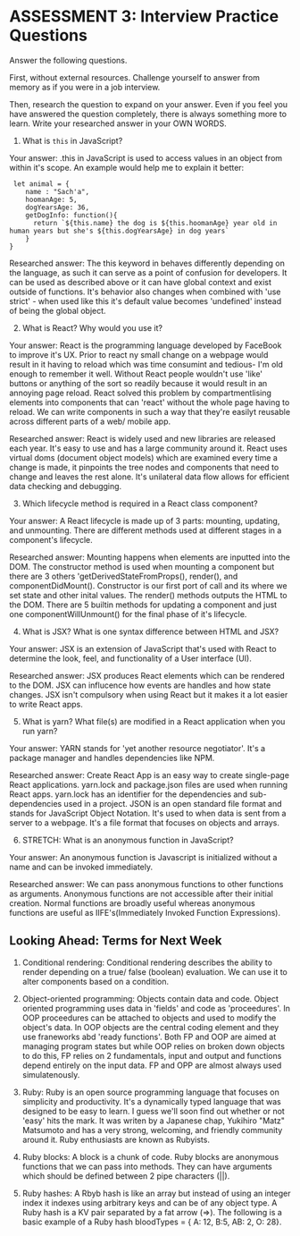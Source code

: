 # ASSESSMENT 3: Interview Practice Questions

Answer the following questions.

First, without external resources. Challenge yourself to answer from memory as if you were in a job interview.

Then, research the question to expand on your answer. Even if you feel you have answered the question completely, there is always something more to learn. Write your researched answer in your OWN WORDS.


1. What is `this` in JavaScript?

  Your answer: .this in JavaScript is used to access values in an object from within it's scope. An example would help me to explain it better:

     let animal = {
        name : "Sach'a",
        hoomanAge: 5,
        dogYearsAge: 36,
        getDogInfo: function(){
          return `${this.name} the dog is ${this.hoomanAge} year old in human years but she's ${this.dogYearsAge} in dog years`
        }
    }
  Researched answer: The this keyword in behaves differently depending on the language, as such it can serve as a point of confusion for developers. It can be used as described above or it can have global context and exist outside of functions. It's behavior also changes when combined with 'use strict' - when used like this it's default value becomes 'undefined' instead of being the global object. 



2. What is React? Why would you use it?

  Your answer: React is the programming language developed by FaceBook to improve it's UX. Prior to react ny small change on a webpage would result in it having to reload which was time consumint and tedious- I'm old enough to remember it well. Without React people wouldn't use 'like' buttons or anything of the sort so  readily because it would result in an annoying page reload. React solved this problem by compartmentlising elements into components that can 'react' without the whole page having to reload. We can write components in such a way that they're easilyt reusable across different parts of a web/ mobile app.

  Researched answer: React is widely used and new libraries are released each year. It's easy to use and has a large community around it. React uses virtual doms (document object models) which are examined every time a change is made, it pinpoints the tree nodes and components that need to change and leaves the rest alone. It's unilateral data flow allows for efficient data checking and debugging.  



3. Which lifecycle method is required in a React class component?

  Your answer: A React lifecycle is made up of 3 parts: mounting, updating, and unmounting. There are different methods used at different stages in a component's lifecycle. 

  Researched answer: Mounting happens when elements are inputted into the DOM. The constructor method is used when mounting a component but there are 3 others 'getDerivedStateFromProps(), render(), and componentDidMount(). Constructor is our first port of call and its where we set state and other inital values. The render() methods outputs the HTML to the DOM. There are 5 builtin methods for updating a component and just one componentWillUnmount() for the final phase of it's lifecycle. 



4. What is JSX? What is one syntax difference between HTML and JSX?

  Your answer: JSX is an extension of JavaScript that's used with React to determine the look, feel, and functionality of a User interface (UI). 

  Researched answer: JSX produces React elements which can be rendered to the DOM. JSX can influcence how events are handles and how state changes. JSX isn't compulsory when using React but it makes it a lot easier to write React apps. 



5. What is yarn? What file(s) are modified in a React application when you run yarn?

  Your answer: YARN stands for 'yet another resource negotiator'. It's a package manager and handles dependencies like NPM. 

  Researched answer: Create React App is an easy way to create single-page React applications. yarn.lock and package.json files are used when running React apps. yarn.lock has an identifier for the dependencies and sub-dependencies used in a project. JSON is an open standard file format and stands for JavaScript Object Notation. It's used to when data is sent from a server to a webpage. It's a file format that focuses on objects and arrays.



6. STRETCH: What is an anonymous function in JavaScript?

  Your answer: An anonymous function is Javascript is initialized without a name and can be invoked immediately. 

  Researched answer: We can pass anonymous functions to other functions as arguments. Anonymous functions are not accessible after their initial creation. Normal functions are broadly useful whereas anonymous functions are useful as IIFE's(Immediately Invoked Function Expressions).


## Looking Ahead: Terms for Next Week

1. Conditional rendering: Conditional rendering describes the ability to render depending on a true/ false (boolean) evaluation. We can use it to alter components based on a condition. 

2. Object-oriented programming: Objects contain data and code. Object oriented programming uses data in 'fields' and code as 'proceedures'. In OOP proceedures can be attached to objects and used to modify the object's data. In OOP objects are the central coding element and they use franeworks abd 'ready functions'. Both FP and OOP are aimed at managing program states but while OOP relies on broken down objects to do this, FP relies on 2 fundamentals, input and output and functions depend entirely on the input data. FP and OPP are almost always used simulatenously. 

3. Ruby: Ruby is an open source programming language that focuses on simplicity and productivity. It's a dynamically typed language that was designed to be easy to learn. I guess we'll soon find out whether or not 'easy' hits the mark. It was writen by a Japanese chap, Yukihiro "Matz" Matsumoto and has a very strong, welcoming, and friendly community around it. Ruby enthusiasts are known as Rubyists. 

4. Ruby blocks: A block is a chunk of code. Ruby blocks are anonymous functions that we can pass into methods. They can have arguments which should be defined between 2 pipe characters (||).

5. Ruby hashes: A Rbyb hash is like an array but instead of using an integer index it indexes using arbitrary keys and can be of any object type. A Ruby hash is a KV pair separated by a fat arrow (=>). The following is a basic example of a Ruby hash bloodTypes = { A: 12, B:5, AB: 2, O: 28}.
